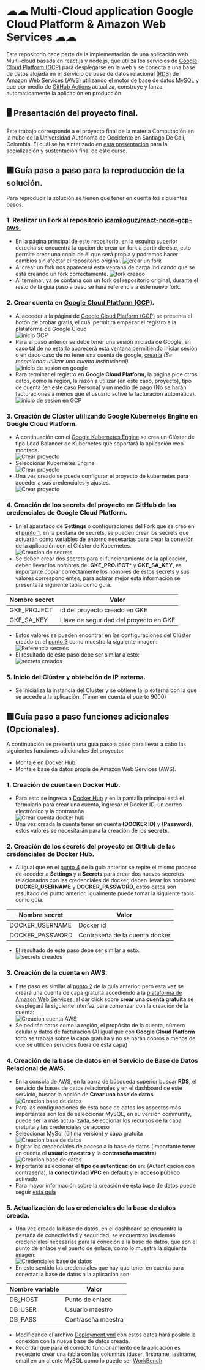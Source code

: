# ☁☁ Multi-Cloud application Google Cloud Platform & Amazon Web Services ☁☁
Este repositorio hace parte de la implementación de una aplicación web Multi-cloud basada en react.js y node.js, que utiliza los servicios de 
[Google Cloud Platform (GCP)](https://console.cloud.google.com/getting-started) para desplegarse en la web y se conecta a una base de datos alojada en el Servicio 
de base de datos relacional [(RDS)](https://aws.amazon.com/es/rds/) de [Amazon Web Services (AWS)](https://aws.amazon.com/es/) utilizando el motor de base de datos [MySQL](https://www.mysql.com/)
y que por medio de [GitHub Actions](https://github.com/features/actions) actualiza, construye y lanza automaticamente la aplicación en producción.

## 🖥 Presentación del proyecto final.
Este trabajo corresponde a el proyecto final de la materia Computación en la nube de la Universidad Autónoma de Occidente en Santiago De Cali, Colombia. El cuál se ha sintetizado en [esta presentación](https://docs.google.com/presentation/d/1Ibupk21T4sjfhsxuZKfSIEtkHepSmieqi2aOwjoDo1M/edit?usp=sharing) para la socialización y sustentación final de este curso.
## 🟩Guía paso a paso para la reproducción de la solución.
Para reproducir la solución se tienen que tener en cuenta los siguientes pasos.

### 1. Realizar un Fork al repositorio [jcamiloguz/react-node-gcp-aws.](https://github.com/jcamiloguz/react-node-gcp-aws)
  - En la página principal de este repositorio, en la esquina superior derecha se encuentra la opción de crear un fork a partir de éste, esto permite crear una copia de él que será propia y podremos hacer cambios sin afectar el repositorio original. ![crear un fork](screenshots/Fork_button.png) 
  - Al crear un fork nos aparecerá esta ventana de carga indicando que se está creando un fork correctamente. ![fork creado](screenshots/Fork_state.png)
  - Al terminar, ya se contaría con un fork del repositorio original, durante el resto de la guía paso a paso se hará referencia a éste nuevo fork.
### 2. Crear cuenta en [Google Cloud Platform (GCP)](https://console.cloud.google.com/getting-started).
  - Al acceder a la página de [Google Cloud Platform (GCP)](https://console.cloud.google.com/getting-started) se presenta el botón de probar gratis, el cuál permitirá empezar el registro a la plataforma de Google Cloud 
  <br> ![inicio GCP](screenshots/GCP_start.png)
  - Para el paso anterior se debe tener una sesión iniciada de Google, en caso tal de no estarlo aparecerá esta ventana permitiendo iniciar sesión o en dado caso de no tener una cuenta de google, [crearla](https://accounts.google.com/signup/v2/) _(Se recomienda utilizar una cuenta institucional)_
  <br> ![inicio de sesion en google](screenshots/GCP_login.png)
  - Para terminar el registro en **Google Cloud Platform**, la página pide otros datos, como la región, la razón a utilizar (en este caso, proyecto), tipo de cuenta (en este caso Persona) y un medio de pago (No se harán facturaciones a menos que el usuario active la facturación automática).
  <br> ![inicio de sesion en GCP](screenshots/GCP_login2.png)
### 3. Creación de Clúster utilizando Google Kubernetes Engine en **Google Cloud Platform**.
  - A continuación con el [Google Kubernetes Engine](https://cloud.google.com/kubernetes-engine) se crea un Clúster de tipo Load Balancer de Kubernetes que soportará la aplicación web montada.
<br> ![Crear proyecto](screenshots/gcp_newproject.jpeg)
  - Seleccionar Kubernetes Engine 
<br> ![Crear proyecto](screenshots/kubernetes_engine.jpeg)
  - Una vez creado se puede configurar el proyecto de kubernetes para acceder a sus credenciales y ajustes.
<br> ![Crear proyecto](screenshots/config_project.jpeg)
### 4. Creación de los **secrets** del proyecto en GitHub de las credenciales de Google Cloud Platform.
  - En el aparatado de **Settings** o configuraciones del Fork que se creó en el [punto 1](https://github.com/jcamiloguz/react-node-gcp-aws#1-realizar-un-fork-al-repositorio-jcamiloguzreact-node-gcp-aws), en la pestaña de secrets, se pueden crear los secrets que actuarán como variables de entorno necesarias para crear la conexión de la aplicación con el Clúster de Kubernetes.
  <br> ![Creacion de secrets](screenshots/secrets.png)
  - Se deben crear dos secrets para el funcionamiento de la aplicación, deben llevar los nombres de: **GKE_PROJECT*** y **GKE_SA_KEY**, es importante copiar correctamente los nombres de estos secrets y sus valores correspondientes, para aclarar mejor esta información se presenta la siguiente tabla como guía. 

| Nombre secret | Valor |
| ------------- | ------------- |
| GKE_PROJECT  | id del proyecto creado en GKE  |
| GKE_SA_KEY  | Llave de seguridad del proyecto en GKE   |

  - Estos valores se pueden encontrar en las configuraciones del Clúster creado en el [punto 3](https://github.com/jcamiloguz/react-node-gcp-aws#3-creaci%C3%B3n-de-cl%C3%BAster-utilizando-google-kubernetes-engine-en-google-cloud-platform) como muestra la siguiente imagen:
  <br> ![Referencia secrets](screenshots/project_id.jpeg)
  - El resultado de este paso debe ser similar a esto:
  <br> ![secrets creados](screenshots/secrets_gcp.jpeg)
### 5. Inicio del Clúster y obtebción de IP externa.
  - Se inicializa la instancia del Cluster y se obtiene la ip externa con la que se accede a la aplicación. (Tener en cuenta el puerto 9000)

## 🟨Guía paso a paso funciones adicionales (Opcionales).
A  continuación se presenta una guía paso a paso para llevar a cabo las siguientes funciones adicionales del proyecto:
- Montaje en Docker Hub.
- Montaje base da datos propia de Amazon Web Services (AWS).
### 1. Creación de cuenta en Docker Hub.
- Para esto se ingresa a [Docker Hub](https://hub.docker.com/) y en la pantalla principal está el formulario para crear una cuenta, ingresar el Docker ID, un correo electrónico y la contraseña
<br> ![Crear cuenta docker hub](screenshots/docker_signup.png) 
- Una vez creada la cuenta tener en cuenta **(DOCKER ID)** y **(Password)**, estos valores se necesitarán para la creación de los **secrets**.
### 2. Creación de los **secrets** del proyecto en Github de las credenciales de Docker Hub.
- Al igual que en el [punto 4](https://github.com/jcamiloguz/react-node-gcp-aws#4-creaci%C3%B3n-de-los-secrets-del-proyecto-en-github-de-las-credenciales-de-google-cloud-platform) de la guía anterior se repite el mismo proceso de acceder a **Settings** y a **Secrets** para crear dos nuevos secretos relacionados con las credenciales de docker, deben llevar los nombres: **DOCKER_USERNAME** y **DOCKER_PASSWORD**, estos datos son resultado del punto anterior, igualmente puede tomar la siguiente tabla como gúia. 

| Nombre secret | Valor |
| ------------- | ------------- |
| DOCKER_USERNAME  | Docker id   |
| DOCKER_PASSWORD  | Contraseña de la cuenta docker    |

- El resultado de este paso debe ser similar a esto:
<br> ![secrets creados](screenshots/secrets_docker.jpeg)

### 3. Creación de la cuenta en **AWS**.
- Este paso es similar al [punto 2](https://github.com/jcamiloguz/react-node-gcp-aws#2-crear-cuenta-en-google-cloud-platform-gcp) de la guía anterior, pero esta vez se creará una cuenta de capa gratuita accediendo a la [plataforma de Amazon Web Services](https://www.google.com/aclk?sa=L&ai=DChcSEwjEoeXxpo70AhVCsYYKHQbCDgMYABABGgJ2dQ&ae=2&sig=AOD64_2XCxJ0ut9nQFwPSdHuyIbp_1UHNw&q&adurl&ved=2ahUKEwjs-tzxpo70AhXiTDABHa3LA1UQ0Qx6BAgDEAE), al dar click sobre **crear una cuenta gratuita** se desplegará la siguiente interfaz para comenzar con la creación de la cuenta:
<br> ![Creacion cuenta AWS](screenshots/AWS_Signup.png)
- Se pedirán datos como la región, el propósito de la cuenta, número celular y datos de facturación (Al igual que con **Google Cloud Platform** todo se trabaja sobre la capa gratuita y no se harán cobros a menos de que se utilicen servicios fuera de esta capa)
### 4. Creación de la base de datos en el **Servicio de Base de Datos Relacional** de **AWS**. 
- En la consola de AWS, en la barra de búsqueda superior buscar **RDS**, el servicio de bases de datos relacionales y en el dashboard de este servicio, buscar la opción de **Crear una base de datos**
<br> ![Creacion base de datos](screenshots/rds_create.png)
- Para las configuraciones de ésta base de datos los aspectos más importantes son los de seleccionar MySQL, en su versión community, puede ser la más actualizada, seleccionar los recursos de la capa gratuita y las credenciales de acceso
- Seleccionar MySql (última versión) y capa gratuita
<br> ![Creacion base de datos](screenshots/mysql.png)
- Digitar las credenciales de acceso a la base de datos (Importante tener en cuenta el **usuario maestro** y la **contraseña maestra**)
<br> ![Creacion base de datos](screenshots/credenciales.png)
- Importante seleccionar el **tipo de autenticación** en: (Autenticación con contraseña), la **conectividad VPC** en default y el **acceso público** activado
- Para mayor información sobre la creación de ésta base de datos puede seguir [esta guía](https://aws.amazon.com/es/getting-started/hands-on/create-mysql-db/)
### 5. Actualización de las credenciales de la base de datos creada.
- Una vez creada la base de datos, en el dashboard se encuentra la pestaña de conectividad y seguridad, se encuentran las demás credenciales necesarias para la conexión a la base de datos, que son el punto de enlace y el puerto de enlace, como lo muestra la siguiente imagen:
<br> ![Credenciales base de datos](screenshots/conectividad_db.png)
- En este sentido las credenciales que hay que tener en cuenta para conectar la base de datos a la aplicación son:
 
| Nombre variable | Valor |
| ------------- | ------------- |
| DB_HOST  | Punto de enlace   |
| DB_USER  | Usuario maestro    |
| DB_PASS  | Contraseña maestra   |

- Modificando el archivo [Deployment.yml](deployment.yml) con estos datos hará posible la conexión con la nueva base de datos creada.
- Recordar que para el correcto funcionamiento de la aplicación es necesario crear una tabla con las columnas iduser, firstname, lastname, email en un cliente MySQL como lo puede ser [WorkBench](https://dev.mysql.com/downloads/workbench/)
